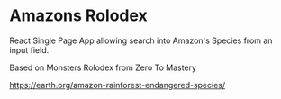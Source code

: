 # Amazons Rolodex

React Single Page App allowing search into Amazon's Species from an input field.

Based on Monsters Rolodex from Zero To Mastery

https://earth.org/amazon-rainforest-endangered-species/